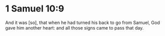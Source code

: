 # 1 Samuel 10:9

And it was [so], that when he had turned his back to go from Samuel, God gave him another heart: and all those signs came to pass that day.